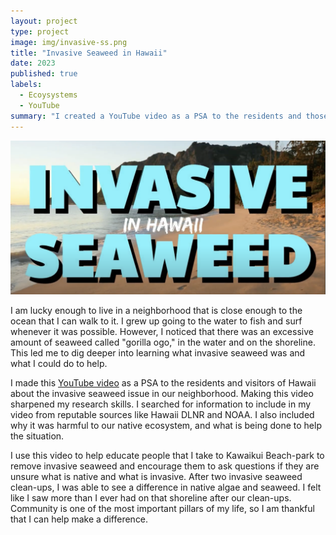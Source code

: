 ```yaml
---
layout: project
type: project
image: img/invasive-ss.png
title: "Invasive Seaweed in Hawaii"
date: 2023
published: true
labels:
  - Ecoysystems
  - YouTube
summary: "I created a YouTube video as a PSA to the residents and those visiting Hawaii about the invasive seaweed problem in Maunalua Bay."
---
```

<img width="700px" 
     class="rounded float-start pe-4" 
     src="../img/invasive-seaweed.png" >

I am lucky enough to live in a neighborhood that is close enough to the ocean that I can walk to it. I grew up going to the water to fish and surf whenever it was possible. However, I noticed that there was an excessive amount of seaweed called "gorilla ogo," in the water and on the shoreline. This led me to dig deeper into learning what invasive seaweed was and what I could do to help. 

I made this [YouTube video](https://youtu.be/7EjPo7JJSfg?si=0CqL1GcHlBwO8TW-) as a PSA to the residents and visitors of Hawaii about the invasive seaweed issue in our neighborhood. Making this video sharpened my research skills. I searched for information to include in my video from reputable sources like Hawaii DLNR and NOAA. I also included why it was harmful to our native ecosystem, and what is being done to help the situation.

I use this video to help educate people that I take to Kawaikui Beach-park to remove invasive seaweed and encourage them to ask questions if they are unsure what is native and what is invasive. After two invasive seaweed clean-ups, I was able to see a difference in native algae and seaweed. I felt like I saw more than I ever had on that shoreline after our clean-ups. Community is one of the most important pillars of my life, so I am thankful that I can help make a difference.


